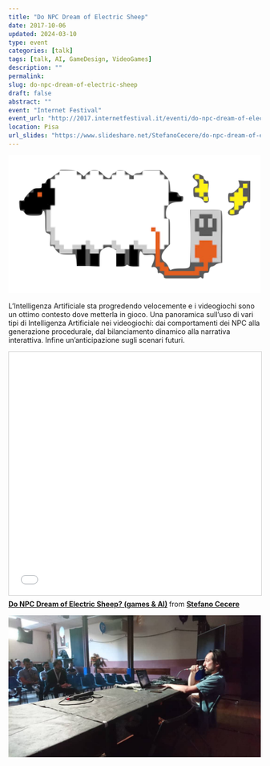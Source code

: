 ```yaml
---
title: "Do NPC Dream of Electric Sheep"
date: 2017-10-06
updated: 2024-03-10
type: event
categories: [talk]
tags: [talk, AI, GameDesign, VideoGames]
description: ""
permalink: 
slug: do-npc-dream-of-electric-sheep
draft: false
abstract: ""
event: "Internet Festival"
event_url: "http://2017.internetfestival.it/eventi/do-npc-dream-of-electric-sheep/"
location: Pisa
url_slides: "https://www.slideshare.net/StefanoCecere/do-npc-dream-of-electric-sheep-games-ai"
---
```

![](../../../assets/img/event/AI-ElectricSheep-featured.png)

L’Intelligenza Artificiale sta progredendo velocemente e i videogiochi sono un ottimo contesto dove metterla in gioco. Una panoramica sull’uso di vari tipi di Intelligenza Artificiale nei videogiochi: dai comportamenti dei NPC alla generazione procedurale, dal bilanciamento dinamico alla narrativa interattiva. Infine un’anticipazione sugli scenari futuri.

<iframe src="//www.slideshare.net/slideshow/embed_code/key/D0ub6ds5huy4dJ" width="595" height="485" frameborder="0" marginwidth="0" marginheight="0" scrolling="no" style="border:1px solid #CCC; border-width:1px; margin-bottom:5px; max-width: 100%;" allowfullscreen> </iframe>

 <div style="margin-bottom:5px"> <strong> <a href="//www.slideshare.net/StefanoCecere/do-npc-dream-of-electric-sheep-games-ai" title="Do NPC Dream of Electric Sheep? (games &amp; AI)" target="_blank">Do NPC Dream of Electric Sheep? (games &amp; AI)</a> </strong> from <strong><a href="https://www.slideshare.net/StefanoCecere" target="_blank">Stefano Cecere</a></strong> </div>

![](../../../assets/img/stefano/stefano-conference.jpg)
